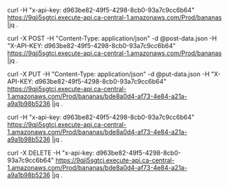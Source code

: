 curl -H "x-api-key: d963be82-49f5-4298-8cb0-93a7c9cc6b64" https://9qji5sgtcj.execute-api.ca-central-1.amazonaws.com/Prod/bananas |jq .

curl -X POST -H "Content-Type: application/json" -d @post-data.json -H "X-API-KEY: d963be82-49f5-4298-8cb0-93a7c9cc6b64" https://9qji5sgtcj.execute-api.ca-central-1.amazonaws.com/Prod/bananas |jq .

curl -X PUT -H "Content-Type: application/json" -d @put-data.json -H "X-API-KEY: d963be82-49f5-4298-8cb0-93a7c9cc6b64" https://9qji5sgtcj.execute-api.ca-central-1.amazonaws.com/Prod/bananas/bde8a0d4-af73-4e84-a21a-a9a1b98b5236 |jq .

curl -H "x-api-key: d963be82-49f5-4298-8cb0-93a7c9cc6b64" https://9qji5sgtcj.execute-api.ca-central-1.amazonaws.com/Prod/bananas/bde8a0d4-af73-4e84-a21a-a9a1b98b5236 |jq .

curl -X DELETE -H "x-api-key: d963be82-49f5-4298-8cb0-93a7c9cc6b64" https://9qji5sgtcj.execute-api.ca-central-1.amazonaws.com/Prod/bananas/bde8a0d4-af73-4e84-a21a-a9a1b98b5236 |jq .
